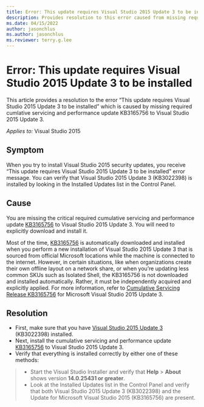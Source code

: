 ```yaml
---
title: Error: This update requires Visual Studio 2015 Update 3 to be installed
description: Provides resolution to this error caused from missing required cumulative servicing update KB3165756 to Visual Studio 2015 Update 3.
ms.date: 04/15/2022
author: jasonchlus
ms.author: jasonchlus
ms.reviewer: terry.g.lee
---
```


# Error: This update requires Visual Studio 2015 Update 3 to be installed

This article provides a resolution to the error “This update requires Visual Studio 2015 Update 3 to be installed” which is caused by missing required cumlative servicing and performance update KB3165756 to Visual Studio 2015 Update 3.

_Applies to:_&nbsp;Visual Studio 2015

## Symptom
When you try to install Visual Studio 2015 security updates, you receive “This update requires Visual Studio 2015 Update 3 to be installed” error message. You can verify that Visual Studio 2015 Update 3 (KB3022398) is installed by looking in the Installed Updates list in the Control Panel.

## Cause
You are missing the critical required cumulative servicing and performance update [KB3165756](https://aka.ms/vs/14/docs/2015_Update3) to Visual Studio 2015 Update 3.  You will need to explicitly download and install it.

Most of the time, [KB3165756](https://aka.ms/vs/14/release/3165756) is automatically downloaded and installed when you perform a new installation of Visual Studio 2015 Update 3 that is sourced from official Microsoft locations while the machine is connected to the internet.   However, in certain situations, like when organizations create their own offline layout on a network share, or when you’re updating less common SKUs such as Isolated Shell, the KB3165756 is not downloaded and installed automatically.  Rather, it must be independently acquired and explicitly applied.  For more information, refer to [Cumulative Servicing Release KB3165756](https://aka.ms/vs/14/docs/2015_Update3) for Microsoft Visual Studio 2015 Update 3.

## Resolution
- First, make sure that you have [Visual Studio 2015 Update 3](https://aka.ms/vs/14/release/2015_Update3) (KB3022398) installed.
- Next, install the cumulative servicing and performance update [KB3165756](https://aka.ms/vs/14/release/3165756) to Visual Studio 2015 Update 3.
- Verify that everything is installed correctly by either one of these methods:

> - Start the Visual Studio Installer and verify that **Help** > **About** shows version **14.0.25431 or greater**.  
> - Look at the Installed Updates list in the Control Panel and verify that both Visual Studio 2015 Update 3 (KB3022398) and the Update for Microsoft Visual Studio 2015 (KB3165756) are present.

